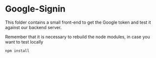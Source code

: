# Google-Signin

This folder contains a small front-end to get the Google token and test it against our backend server.

Remember that it is necessary to rebuild the node modules, in case you want to test locally

```
npm install
```